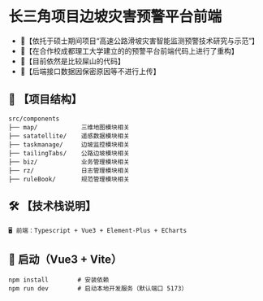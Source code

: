 # 长三角项目边坡灾害预警平台前端

- 💼【依托于硕士期间项目“高速公路滑坡灾害智能监测预警技术研究与示范”】
- 🧰【在合作校成都理工大学建立的的预警平台前端代码上进行了重构】
- 💩【目前依然是比较屎山的代码】
- 🔑【后端接口数据因保密原因等不进行上传】


## 📁 【项目结构】
    src/components
    ├── map/            三维地图模块相关
    ├── satatellite/    遥感数据模块相关 
    ├── taskmanage/     边坡监控模块相关
    ├── tailingTabs/    公路边坡模块相关
    ├── biz/            业务管理模块相关
    ├── rz/             日志管理模块相关
    ├── ruleBook/       规范管理模块相关

## 🛠️ 【技术栈说明】
    🖥️ 前端：Typescript + Vue3 + Element-Plus + ECharts

## 🚀 启动（Vue3 + Vite）
    npm install        # 安装依赖
    npm run dev        # 启动本地开发服务（默认端口 5173）